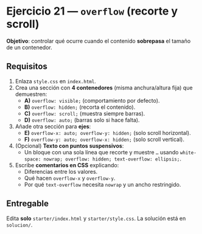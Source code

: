 # Ejercicio 21 — `overflow` (recorte y scroll)

**Objetivo**: controlar qué ocurre cuando el contenido **sobrepasa** el tamaño de un contenedor.

## Requisitos

1. Enlaza `style.css` en `index.html`.
2. Crea una sección con **4 contenedores** (misma anchura/altura fija) que demuestren:
   - **A)** `overflow: visible;` (comportamiento por defecto).
   - **B)** `overflow: hidden;` (recorta el contenido).
   - **C)** `overflow: scroll;` (muestra siempre barras).
   - **D)** `overflow: auto;` (barras solo si hace falta).
3. Añade otra sección para **ejes**:
   - **E)** `overflow-x: auto; overflow-y: hidden;` (solo scroll horizontal).
   - **F)** `overflow-y: auto; overflow-x: hidden;` (solo scroll vertical).
4. (Opcional) **Texto con puntos suspensivos**:
   - Un bloque con una sola línea que recorte y muestre `…` usando `white-space: nowrap; overflow: hidden; text-overflow: ellipsis;`.
5. Escribe **comentarios en CSS** explicando:
   - Diferencias entre los valores.
   - Qué hacen `overflow-x` y `overflow-y`.
   - Por qué `text-overflow` necesita `nowrap` y un ancho restringido.

## Entregable

Edita **solo** `starter/index.html` y `starter/style.css`. La solución está en `solucion/`.
